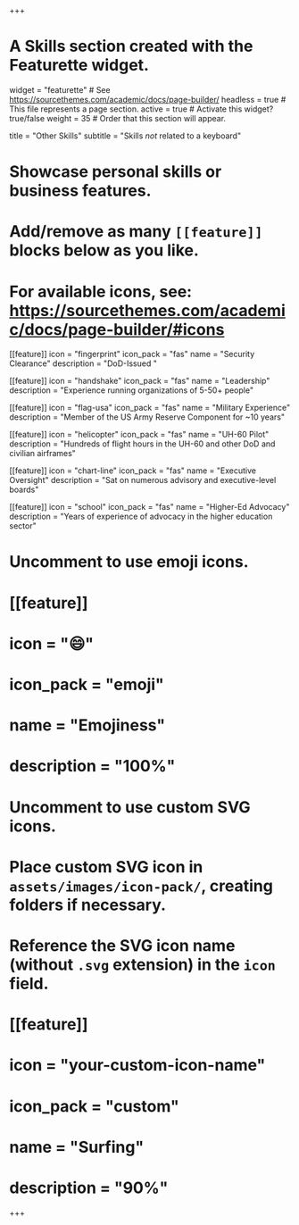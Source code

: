 +++
# A Skills section created with the Featurette widget.
widget = "featurette"  # See https://sourcethemes.com/academic/docs/page-builder/
headless = true  # This file represents a page section.
active = true  # Activate this widget? true/false
weight = 35  # Order that this section will appear.

title = "Other Skills"
subtitle = "Skills _not_ related to a keyboard"

# Showcase personal skills or business features.
#
# Add/remove as many `[[feature]]` blocks below as you like.
#
# For available icons, see: https://sourcethemes.com/academic/docs/page-builder/#icons

[[feature]]
  icon = "fingerprint"
  icon_pack = "fas"
  name = "Security Clearance"
  description = "DoD-Issued "

[[feature]]
  icon = "handshake"
  icon_pack = "fas"
  name = "Leadership"
  description = "Experience running organizations of 5-50+ people"

[[feature]]
  icon = "flag-usa"
  icon_pack = "fas"
  name = "Military Experience"
  description = "Member of the US Army Reserve Component for ~10 years"  

[[feature]]
  icon = "helicopter"
  icon_pack = "fas"
  name = "UH-60 Pilot"
  description = "Hundreds of flight hours in the UH-60 and other DoD and civilian airframes"

[[feature]]
  icon = "chart-line"
  icon_pack = "fas"
  name = "Executive Oversight"
  description = "Sat on numerous advisory and executive-level boards"

[[feature]]
  icon = "school"
  icon_pack = "fas"
  name = "Higher-Ed Advocacy"
  description = "Years of experience of advocacy in the higher education sector"





# Uncomment to use emoji icons.
# [[feature]]
#  icon = ":smile:"
#  icon_pack = "emoji"
#  name = "Emojiness"
#  description = "100%"  

# Uncomment to use custom SVG icons.
# Place custom SVG icon in `assets/images/icon-pack/`, creating folders if necessary.
# Reference the SVG icon name (without `.svg` extension) in the `icon` field.
# [[feature]]
#  icon = "your-custom-icon-name"
#  icon_pack = "custom"
#  name = "Surfing"
#  description = "90%"

+++
